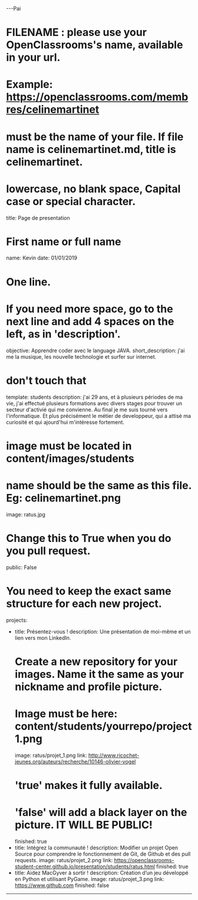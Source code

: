 ---Pai

# FILENAME : please use your OpenClassrooms's name, available in your url.
# Example: https://openclassrooms.com/membres/celinemartinet
# must be the name of your file. If file name is celinemartinet.md, title is celinemartinet.
# lowercase, no blank space, Capital case or special character.
title: Page de presentation

# First name or full name
name: Kevin
date: 01/01/2019 

# One line.
# If you need more space, go to the next line and add 4 spaces on the left, as in 'description'.
objective: Apprendre coder avec le language JAVA.
short_description: j'ai me la musique, les nouvelle technologie et surfer sur internet.

# don't touch that
template: students
description:    j'ai 29 ans, et à plusieurs périodes de ma vie, j'ai effectué plusieurs formations avec divers stages pour trouver un secteur d'activié qui me convienne. Au final je me suis tourné vers l'informatique. Et plus précisément le métier de developpeur, qui a attisé ma curiosité et qui ajourd'hui m'intéresse fortement.

# image must be located in content/images/students
# name should be the same as this file. Eg: celinemartinet.png
image: ratus.jpg

# Change this to True when you do you pull request.
public: False

# You need to keep the exact same structure for each new project.
projects:
  - title: Présentez-vous !
    description: Une présentation de moi-même et un lien vers mon LinkedIn.
    # Create a new repository for your images. Name it the same as your nickname and profile picture.
    # Image must be here: content/students/yourrepo/project1.png
    image: ratus/projet_1.png
    link: http://www.ricochet-jeunes.org/auteurs/recherche/10146-olivier-vogel
    # 'true' makes it fully available.
    # 'false' will add a black layer on the picture. IT WILL BE PUBLIC!
    finished: true
  - title: Intégrez la communauté !
    description: Modifier un projet Open Source pour comprendre le fonctionnement de Git, de Github et des pull requests. 
    image: ratus/projet_2.png
    link: https://openclassrooms-student-center.github.io/presentation/students/ratus.html
    finished: true
  - title: Aidez MacGyver à sortir !
    description: Création d’un jeu développé en Python et utilisant PyGame.
    image: ratus/projet_3.png
    link: https://www.github.com
    finished: false
---
